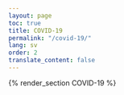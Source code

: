 ```yaml
---
layout: page
toc: true
title: COVID-19
permalink: "/covid-19/"
lang: sv
order: 2
translate_content: false
---
```



{% render_section COVID-19 %}
